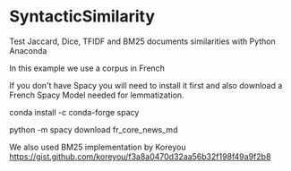 # SyntacticSimilarity
Test Jaccard, Dice, TFIDF and BM25 documents similarities with Python Anaconda

In this example we use a corpus in French

If you  don't have Spacy you will need to install it first and also download a French Spacy Model needed for lemmatization.

conda install -c conda-forge spacy

python -m spacy download fr_core_news_md

We also used BM25 implementation by Koreyou https://gist.github.com/koreyou/f3a8a0470d32aa56b32f198f49a9f2b8
